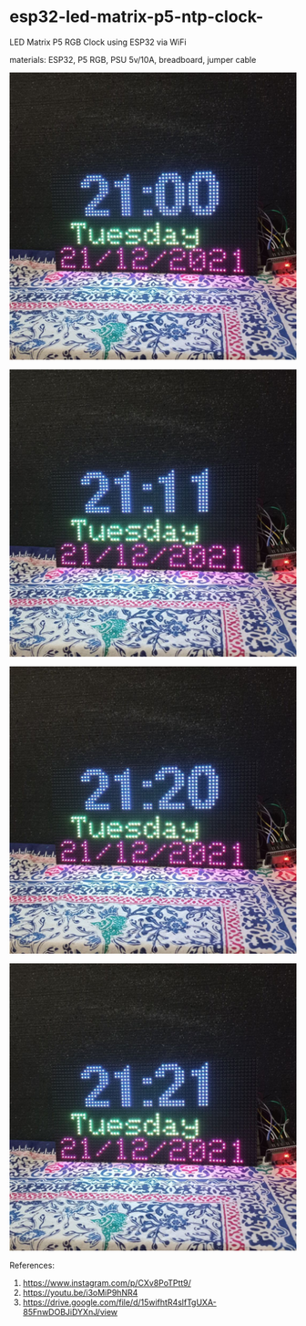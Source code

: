 # esp32-led-matrix-p5-ntp-clock-
LED Matrix P5 RGB Clock using ESP32 via WiFi

materials:
ESP32, P5 RGB, PSU 5v/10A, breadboard, jumper cable

![alt text](https://github.com/jenizar/esp32-led-matrix-p5-ntp-clock/blob/main/Screenshot/ss1.jpg)

![alt text](https://github.com/jenizar/esp32-led-matrix-p5-ntp-clock/blob/main/Screenshot/ss2.jpg)

![alt text](https://github.com/jenizar/esp32-led-matrix-p5-ntp-clock/blob/main/Screenshot/ss3.jpg)

![alt text](https://github.com/jenizar/esp32-led-matrix-p5-ntp-clock/blob/main/Screenshot/ss4.jpg)

References:
1. https://www.instagram.com/p/CXv8PoTPtt9/
2. https://youtu.be/i3oMiP9hNR4
3. https://drive.google.com/file/d/15wifhtR4slfTgUXA-85FnwDOBJiDYXnJ/view

